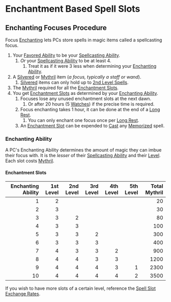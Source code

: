 # Enchantment Based Spell Slots

## Enchanting Focuses Procedure

Focus [Enchanting](../../Enchanting/Enchanting.md) lets PCs store spells in magic items called a spellcasting focus.

1. Your [Favored Ability](../../../Player%20Characters/Favored%20Ability.md) to be your [Spellcasting Ability](../../The%20Spellcasting%20Disciplines/Spellcasting%20Ability.md).
	1. *Or* your [Spellcasting Ability](../../The%20Spellcasting%20Disciplines/Spellcasting%20Ability.md) to be at least 4.
		1. Treat it as if it were 3 less when determining your [Enchanting Ability](Enchantment%20Based%20Slots.md#Enchanting%20Ability).
2. A [Silvered](../../../Items/Material%20Properties/Silvered%20Property.md) or [Mythril](../../../Items/Material%20Properties/Mythril%20Property.md) item (*a focus, typically a staff or wand*).
	1. [Silvered](../../../Items/Material%20Properties/Silvered%20Property.md) items can only hold up to [2nd Level Spells](../../Spells/Spells%20by%20Level/Level%202/2nd%20Level%20Spells.md).
3. The [Mythril](../../Mythril.md) required for all the [Enchantment Slots](Enchantment%20Based%20Slots.md#Enchantment%20Slots).
4. You get [Enchantment Slots](Enchantment%20Based%20Slots.md#Enchantment%20Slots) as determined by your [Enchanting Ability](Enchantment%20Based%20Slots.md#Enchanting%20Ability).
	1. Focuses lose any unused enchantment slots at the next dawn.
		1. Or after 20 hours (5 [Watches](../../../Game%20Procedures/Watches.md)) if the precise time is required.
	2. Focus enchanting takes 1 hour, it can be done at the end of a [Long Rest](../../../Game%20Procedures/Resting.md#Long%20Rest).
		1. You can only enchant one focus once per [Long Rest](../../../Game%20Procedures/Resting.md#Long%20Rest).
	3. An [Enchantment Slot](Enchantment%20Based%20Slots.md#Enchantment%20Slots) can be expended to [Cast](../Spellcasting.md#Spellcasting) any [Memorized](../Spell%20Memorization.md) spell.

### Enchanting Ability

A PC's Enchanting Ability determines the amount of magic they can imbue their focus with. It is the *lesser* of their [Spellcasting Ability](../../The%20Spellcasting%20Disciplines/Spellcasting%20Ability.md) and their [Level](../../../Player%20Characters/Derived%20Statistics/Level.md). Each slot costs [Mythril](../../Mythril.md).

#### Enchantment Slots

| Enchanting Ability | 1st Level | 2nd Level | 3rd Level | 4th Level | 5th Level | Total Mythril |
| -----------------: | --------: | --------: | --------: | --------: | --------: | ------------: |
|                  1 |         2 |           |           |           |           |            20 |
|                  2 |         3 |           |           |           |           |            30 |
|                  3 |         3 |         2 |           |           |           |            80 |
|                  4 |         3 |         3 |           |           |           |           100 |
|                  5 |         3 |         3 |         2 |           |           |           300 |
|                  6 |         3 |         3 |         3 |           |           |           400 |
|                  7 |         4 |         3 |         3 |         2 |           |           900 |
|                  8 |         4 |         4 |         3 |         3 |           |          1200 |
|                  9 |         4 |         4 |         4 |         3 |         1 |          2300 |
|                 10 |         4 |         4 |         4 |         4 |         2 |          3500 |

If you wish to have more slots of a certain level, reference the [Spell Slot Exchange Rates](Spell%20Slot%20Exchange%20Rates.md).

